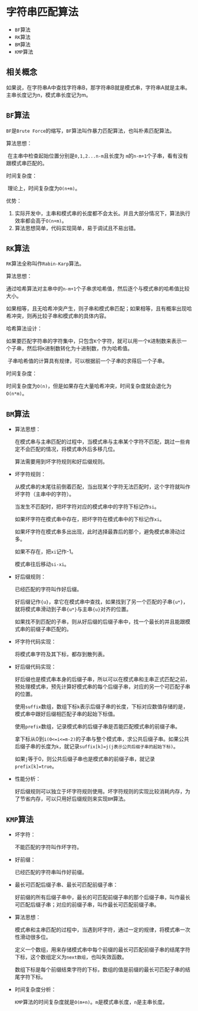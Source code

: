 # 字符串匹配算法

- `BF`算法
- `RK`算法
- `BM`算法
- `KMP`算法



## 相关概念

如果说，在字符串A中查找字符串B，那字符串B就是模式串，字符串A就是主串。主串长度记为n，模式串长度记为m。



## `BF`算法

`BF`是`Brute Force`的缩写，`BF`算法叫作暴力匹配算法，也叫朴素匹配算法。

算法思想：

​	在主串中检查起始位置分别是`0,1,2...n-m`且长度为 `m`的`n-m+1`个子串，看有没有跟模式串匹配的。

时间复杂度：

​	理论上，时间复杂度为`O(n+m)`。

优势：

1. 实际开发中，主串和模式串的长度都不会太长。并且大部分情况下，算法执行效率都会高于`O(n+m)`。
2. 算法思想简单，代码实现简单，易于调试且不易出错。



## `RK`算法

`RK`算法全称叫作`Rabin-Karp`算法。

算法思想：

​	通过哈希算法对主串中的`n-m+1`个子串求哈希值，然后逐个与模式串的哈希值比较大小。

​	如果相等，且无哈希冲突产生，则子串和模式串匹配；如果相等，且有概率出现哈希冲突，则再比较子串和模式串的具体内容。

哈希算法设计：

​	如果要匹配字符串的字符集中，只包含`K`个字符，就可以用一个`K`进制数来表示一个子串，然后将`K`进制数转化为十进制数，作为哈希值。

​	子串哈希值的计算具有规律，可以根据前一个子串的求得后一个子串。

时间复杂度：

​	时间复杂度为`O(n)`，但是如果存在大量哈希冲突，时间复杂度就会退化为`O(n*m)`。



## `BM`算法

* 算法思想：

  在模式串与主串匹配的过程中，当模式串与主串某个字符不匹配，跳过一些肯定不会匹配的情况，将模式串外后多移几位。

  算法需要用到坏字符规则和好后缀规则。

* 坏字符规则：

  从模式串的末尾往前倒着匹配，当出现某个字符无法匹配时，这个字符就叫作坏字符（主串中的字符）。

  当发生不匹配时，把坏字符对应的模式串中的字符下标记作`si`。

  如果坏字符在模式串中存在，把坏字符在模式串中的下标记作`xi`。

  如果坏字符在模式串多出出现，此时选择最靠后的那个，避免模式串滑动过多。

  如果不存在，把`xi`记作-1。

  模式串往后移动`si-xi`。

* 好后缀规则：

  已经匹配的字符叫作好后缀。

  好后缀记作`{u}`，拿它在模式串中查找，如果找到了另一个匹配的子串`{u*}`，就将模式串滑动到子串`{u*}`与主串`{u}`对齐的位置。

  如果找不到匹配的子串，则从好后缀的后缀子串中，找一个最长的并且能跟模式串的前缀子串匹配的。

* 坏字符代码实现：

  将模式串字符及其下标，都存到散列表。

* 好后缀代码实现：

  好后缀也是模式串本身的后缀子串，所以可以在模式串和主串正式匹配之前，预处理模式串，预先计算好模式串的每个后缀子串，对应的另一个可匹配子串的位置。

  使用`suffix`数组，数组下标`k`表示后缀子串的长度，下标对应数值存储的是，模式串中跟好后缀相匹配子串的起始下标值。

  使用`prefix`数组，记录模式串的后缀子串是否能匹配模式串的前缀子串。

  拿下标从0到`i(0<=i<=m-2)`的子串与整个模式串，求公共后缀子串。如果公共后缀子串的长度为`k`，就记录`suffix[k]=j(j表示公共后缀子串的起始下标)`。

  如果`j`等于0，则公共后缀子串也是模式串的前缀子串，就记录`prefix[k]=true`。

* 性能分析：

  好后缀规则可以独立于坏字符规则使用。坏字符规则的实现比较消耗内存，为了节省内存，可以只用好后缀规则来实现`BM`算法。



## `KMP`算法


* 坏字符：

  不能匹配的字符叫作坏字符。

* 好前缀：

  已经匹配的字符串叫作好前缀。

* 最长可匹配后缀子串、最长可匹配前缀子串：

  好前缀的所有后缀子串中，最长的可匹配前缀子串的那个后缀子串，叫作最长可匹配后缀子串；对应的前缀子串，叫作最长可匹配前缀子串。

* 算法思想：

  模式串和主串匹配的过程中，当遇到坏字符，通过一定的规律，将模式串一次性滑动很多位。

  定义一个数组，用来存储模式串中每个前缀的最长可匹配前缀子串的结尾字符下标，这个数组定义为`next数组`，也叫失效函数。
  
  数组下标是每个前缀结束字符的下标，数组的值是前缀的最长可匹配子串的结尾字符下标。
  
* 时间复杂度分析：

  `KMP`算法的时间复杂度就是`O(m+n)`。`m`是模式串长度，`n`是主串长度。
